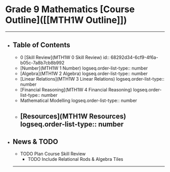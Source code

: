 # Grade 9 Mathematics [Course Outline]([[MTH1W Outline]])
---
- ## Table of Contents
	- 0 [Skill Review](MTH1W 0 Skill Review)
	  id:: 68292d34-6cf9-4f6a-b05c-7a8b7cb8b992
	- [Number](MTH1W 1 Number)
	  logseq.order-list-type:: number
	- [Algebra](MTH1W 2 Algebra)
	  logseq.order-list-type:: number
	- [Linear Relations](MTH1W 3 Linear Relations)
	  logseq.order-list-type:: number
	- [Financial Reasoning](MTH1W 4 Financial Reasoning)
	  logseq.order-list-type:: number
	- Mathematical Modelling
	  logseq.order-list-type:: number
	- [Resources](MTH1W Resources)
	  logseq.order-list-type:: number
	  ---
- ## News & TODO
	- TODO Plan Course Skill Review
		- TODO Include Relational Rods & Algebra Tiles
	- ---